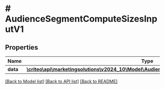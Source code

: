 # # AudienceSegmentComputeSizesInputV1

## Properties

Name | Type | Description | Notes
------------ | ------------- | ------------- | -------------
**data** | [**\criteo\api\marketingsolutions\v2024_10\Model\AudienceSegmentComputeSizeEntityV1Resource[]**](AudienceSegmentComputeSizeEntityV1Resource.md) |  | [optional]

[[Back to Model list]](../../README.md#models) [[Back to API list]](../../README.md#endpoints) [[Back to README]](../../README.md)

